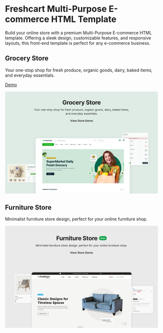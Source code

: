 # Freshcart Multi-Purpose E-commerce HTML Template

Build your online store with a premium Multi-Purpose E-commerce HTML template. Offering a sleek design, customizable features, and responsive layouts, this front-end template is perfect for any
e-commerce business.

## Grocery Store

Your one-stop shop for fresh produce, organic goods, dairy, baked items, and everyday essentials.

[Demo](https://freshcart.codescandy.com/index.html)

<img src="src/assets/images/grocery-store.png">

## Furniture Store

Minimalist furniture store design, perfect for your online furniture shop.

![Freshcart Furniture E-commerce HTML Template](src/assets/images/furniture-store.png)
